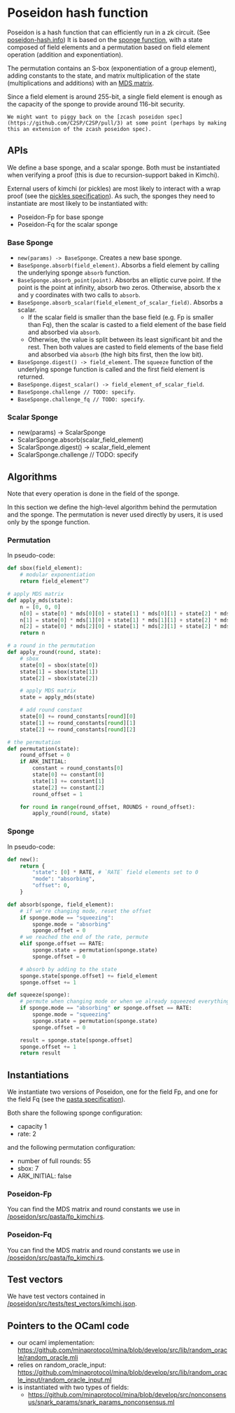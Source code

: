# Poseidon hash function

Poseidon is a hash function that can efficiently run in a zk circuit. (See [poseidon-hash.info](https://www.poseidon-hash.info/))
It is based on the [sponge function](https://keccak.team/sponge_duplex.html#:~:text=A%20sponge%20function%20is%20a,or%20the%20retrieval%20of%20output.), with a state composed of field elements and a permutation based on field element operation (addition and exponentiation).

The permutation contains an S-box (exponentiation of a group element), adding constants to the state, and matrix multiplication of the state (multiplications and additions) with an [MDS matrix](https://en.wikipedia.org/wiki/MDS_matrix).

Since a field element is around 255-bit, a single field element is enough as the capacity of the sponge to provide around 116-bit security.

```admonish
We might want to piggy back on the [zcash poseidon spec](https://github.com/C2SP/C2SP/pull/3) at some point (perhaps by making this an extension of the zcash poseidon spec).
```

## APIs

We define a base sponge, and a scalar sponge. Both must be instantiated when verifying a proof (this is due to recursion-support baked in Kimchi).

External users of kimchi (or pickles) are most likely to interact with a wrap proof (see the [pickles specification](./pickles.md)).
As such, the sponges they need to instantiate are most likely to be instantiated with:

* Poseidon-Fp for base sponge
* Poseidon-Fq for the scalar sponge

### Base Sponge

* `new(params) -> BaseSponge`. Creates a new base sponge.
* `BaseSponge.absorb(field_element)`. Absorbs a field element by calling the underlying sponge `absorb` function.
* `BaseSponge.absorb_point(point)`. Absorbs an elliptic curve point. If the point is the point at infinity, absorb two zeros. Otherwise, absorb the x and y coordinates with two calls to `absorb`.
* `BaseSponge.absorb_scalar(field_element_of_scalar_field)`. Absorbs a scalar.
  * If the scalar field is smaller than the base field (e.g. Fp is smaller than Fq), then the scalar is casted to a field element of the base field and absorbed via `absorb`.
  * Otherwise, the value is split between its least significant bit and the rest. Then both values are casted to field elements of the base field and absorbed via `absorb` (the high bits first, then the low bit).
* `BaseSponge.digest() -> field_element`. The `squeeze` function of the underlying sponge function is called and the first field element is returned.
* `BaseSponge.digest_scalar() -> field_element_of_scalar_field`.
* `BaseSponge.challenge // TODO: specify`.
* `BaseSponge.challenge_fq // TODO: specify`.

### Scalar Sponge

* new(params) -> ScalarSponge
* ScalarSponge.absorb(scalar_field_element)
* ScalarSponge.digest() -> scalar_field_element
* ScalarSponge.challenge // TODO: specify

## Algorithms

Note that every operation is done in the field of the sponge.

In this section we define the high-level algorithm behind the permutation and the sponge.
The permutation is never used directly by users, it is used only by the sponge function.

### Permutation

In pseudo-code:

```python
def sbox(field_element):
    # modular exponentiation
    return field_element^7

# apply MDS matrix
def apply_mds(state):
    n = [0, 0, 0]
    n[0] = state[0] * mds[0][0] + state[1] * mds[0][1] + state[2] * mds[0][2]
    n[1] = state[0] * mds[1][0] + state[1] * mds[1][1] + state[2] * mds[1][2]
    n[2] = state[0] * mds[2][0] + state[1] * mds[2][1] + state[2] * mds[2][2]
    return n

# a round in the permutation
def apply_round(round, state):
    # sbox
    state[0] = sbox(state[0])
    state[1] = sbox(state[1])
    state[2] = sbox(state[2])

    # apply MDS matrix
    state = apply_mds(state)

    # add round constant
    state[0] += round_constants[round][0]
    state[1] += round_constants[round][1]
    state[2] += round_constants[round][2]

# the permutation
def permutation(state):
    round_offset = 0
    if ARK_INITIAL:
        constant = round_constants[0]
        state[0] += constant[0]
        state[1] += constant[1]
        state[2] += constant[2]
        round_offset = 1

    for round in range(round_offset, ROUNDS + round_offset):
        apply_round(round, state)
```

### Sponge

In pseudo-code:

```python
def new():
    return {
        "state": [0] * RATE, # `RATE` field elements set to 0
        "mode": "absorbing",
        "offset": 0,
    }

def absorb(sponge, field_element):
    # if we're changing mode, reset the offset
    if sponge.mode == "squeezing":
        sponge.mode = "absorbing"
        sponge.offset = 0
    # we reached the end of the rate, permute
    elif sponge.offset == RATE:
        sponge.state = permutation(sponge.state)
        sponge.offset = 0

    # absorb by adding to the state
    sponge.state[sponge.offset] += field_element
    sponge.offset += 1

def squeeze(sponge):
    # permute when changing mode or when we already squeezed everything
    if sponge.mode == "absorbing" or sponge.offset == RATE:
        sponge.mode = "squeezing"
        sponge.state = permutation(sponge.state)
        sponge.offset = 0

    result = sponge.state[sponge.offset]
    sponge.offset += 1
    return result
```

## Instantiations

We instantiate two versions of Poseidon, one for the field Fp, and one for the field Fq (see the [pasta specification](./pasta.md)).

Both share the following sponge configuration:

* capacity 1
* rate: 2

and the following permutation configuration:

* number of full rounds: 55
* sbox: 7
* ARK_INITIAL: false

### Poseidon-Fp

You can find the MDS matrix and round constants we use in [/poseidon/src/pasta/fp_kimchi.rs](/poseidon/src/pasta/fp_kimchi.rs).

### Poseidon-Fq

You can find the MDS matrix and round constants we use in [/poseidon/src/pasta/fp_kimchi.rs](/poseidon/src/pasta/fq_kimchi.rs).

## Test vectors

We have test vectors contained in [/poseidon/src/tests/test_vectors/kimchi.json](/poseidon/src/tests/test_vectors/kimchi.json).

## Pointers to the OCaml code

* our ocaml implementation: https://github.com/minaprotocol/mina/blob/develop/src/lib/random_oracle/random_oracle.mli
* relies on random_oracle_input: https://github.com/minaprotocol/mina/blob/develop/src/lib/random_oracle_input/random_oracle_input.ml
* is instantiated with two types of fields:
    - https://github.com/minaprotocol/mina/blob/develop/src/nonconsensus/snark_params/snark_params_nonconsensus.ml
